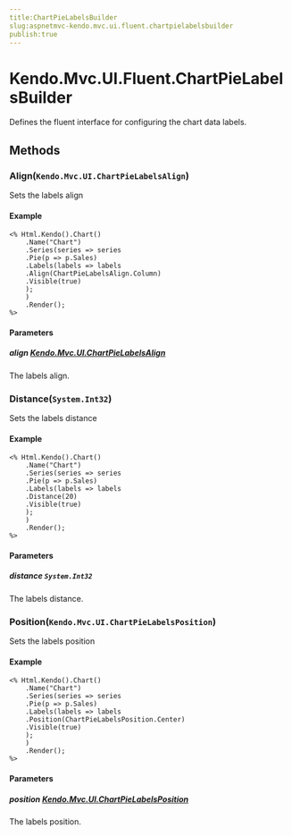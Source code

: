 ```yaml
---
title:ChartPieLabelsBuilder
slug:aspnetmvc-kendo.mvc.ui.fluent.chartpielabelsbuilder
publish:true
---
```


# Kendo.Mvc.UI.Fluent.ChartPieLabelsBuilder
Defines the fluent interface for configuring the chart data labels.



## Methods

### Align(`Kendo.Mvc.UI.ChartPieLabelsAlign`)
Sets the labels align


#### Example

    <% Html.Kendo().Chart()
        .Name("Chart")
        .Series(series => series
        .Pie(p => p.Sales)
        .Labels(labels => labels
        .Align(ChartPieLabelsAlign.Column)
        .Visible(true)
        );
        )
        .Render();
    %>
        


#### Parameters

##### align [Kendo.Mvc.UI.ChartPieLabelsAlign](/api/wrappers/aspnet-mvc/Kendo.Mvc.UI/ChartPieLabelsAlign)
The labels align.




### Distance(`System.Int32`)
Sets the labels distance


#### Example

    <% Html.Kendo().Chart()
        .Name("Chart")
        .Series(series => series
        .Pie(p => p.Sales)
        .Labels(labels => labels
        .Distance(20)
        .Visible(true)
        );
        )
        .Render();
    %>
        


#### Parameters

##### distance `System.Int32`
The labels distance.




### Position(`Kendo.Mvc.UI.ChartPieLabelsPosition`)
Sets the labels position


#### Example

    <% Html.Kendo().Chart()
        .Name("Chart")
        .Series(series => series
        .Pie(p => p.Sales)
        .Labels(labels => labels
        .Position(ChartPieLabelsPosition.Center)
        .Visible(true)
        );
        )
        .Render();
    %>
        


#### Parameters

##### position [Kendo.Mvc.UI.ChartPieLabelsPosition](/api/wrappers/aspnet-mvc/Kendo.Mvc.UI/ChartPieLabelsPosition)
The labels position.





